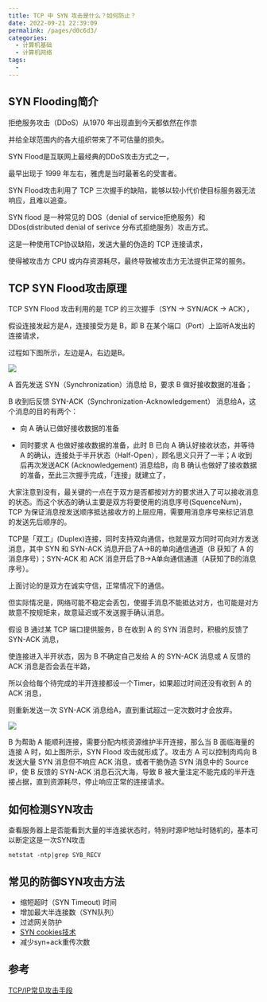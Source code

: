 ```yaml
---
title: TCP 中 SYN 攻击是什么？如何防止？
date: 2022-09-21 22:39:09
permalink: /pages/d0c6d3/
categories:
  - 计算机基础
  - 计算机网络
tags:
  - 
---
```

## SYN Flooding简介
拒绝服务攻击（DDoS）从1970 年出现直到今天都依然在作祟

并给全球范围内的各大组织带来了不可估量的损失。

SYN Flood是互联网上最经典的DDoS攻击方式之一，

最早出现于 1999 年左右，雅虎是当时最著名的受害者。

SYN Flood攻击利用了 TCP 三次握手的缺陷，能够以较小代价使目标服务器无法响应，且难以追查。

SYN flood 是一种常见的 DOS（denial of service拒绝服务）和 DDos(distributed denial of serivce 分布式拒绝服务）攻击方式。

这是一种使用TCP协议缺陷，发送大量的伪造的 TCP 连接请求，

使得被攻击方 CPU 或内存资源耗尽，最终导致被攻击方无法提供正常的服务。

## TCP SYN Flood攻击原理
TCP SYN Flood 攻击利用的是 TCP 的三次握手（SYN -> SYN/ACK -> ACK），

假设连接发起方是A，连接接受方是 B，即 B 在某个端口（Port）上监听A发出的连接请求，

过程如下图所示，左边是A，右边是B。

![](https://tva1.sinaimg.cn/large/e6c9d24egy1h6kes3oey0j20zy0dogmt.jpg)

A 首先发送 SYN（Synchronization）消息给 B，要求 B 做好接收数据的准备；

B 收到后反馈 SYN-ACK（Synchronization-Acknowledgement） 消息给A，这个消息的目的有两个：

* 向 A 确认已做好接收数据的准备

* 同时要求 A 也做好接收数据的准备，此时 B 已向 A 确认好接收状态，并等待 A 的确认，连接处于半开状态（Half-Open），顾名思义只开了一半；A 收到后再次发送ACK (Acknowledgement) 消息给B，向 B 确认也做好了接收数据的准备，至此三次握手完成，「连接」就建立了，

大家注意到没有，最关键的一点在于双方是否都按对方的要求进入了可以接收消息的状态。而这个状态的确认主要是双方将要使用的消息序号(SquenceNum)，TCP 为保证消息按发送顺序抵达接收方的上层应用，需要用消息序号来标记消息的发送先后顺序的。

TCP是「双工」(Duplex)连接，同时支持双向通信，也就是双方同时可向对方发送消息，其中 SYN 和 SYN-ACK 消息开启了A→B的单向通信通道（B 获知了 A 的消息序号）；SYN-ACK 和 ACK 消息开启了B→A单向通信通道（A获知了B的消息序号）。

上面讨论的是双方在诚实守信，正常情况下的通信。

但实际情况是，网络可能不稳定会丢包，使握手消息不能抵达对方，也可能是对方故意不按规矩来，故意延迟或不发送握手确认消息。

假设 B 通过某 TCP 端口提供服务，B 在收到 A 的 SYN 消息时，积极的反馈了SYN-ACK 消息，

使连接进入半开状态，因为 B 不确定自己发给 A 的 SYN-ACK 消息或 A 反馈的 ACK 消息是否会丢在半路，

所以会给每个待完成的半开连接都设一个Timer，如果超过时间还没有收到 A 的 ACK 消息，

则重新发送一次 SYN-ACK 消息给A，直到重试超过一定次数时才会放弃。

![](https://tva1.sinaimg.cn/large/e6c9d24egy1h6ketedovpj20fb094weo.jpg)

B 为帮助 A 能顺利连接，需要分配内核资源维护半开连接，那么当 B 面临海量的连接 A 时，如上图所示，SYN Flood 攻击就形成了。攻击方 A 可以控制肉鸡向 B 发送大量 SYN 消息但不响应 ACK 消息，或者干脆伪造 SYN 消息中的 Source IP，使 B 反馈的 SYN-ACK 消息石沉大海，导致 B 被大量注定不能完成的半开连接占据，直到资源耗尽，停止响应正常的连接请求。

## 如何检测SYN攻击
查看服务器上是否能看到大量的半连接状态时，特别时源IP地址时随机的，基本可以断定这是一次SYN攻击
```shell script
netstat -ntp|grep SYB_RECV
```

## 常见的防御SYN攻击方法

* 缩短超时（SYN Timeout) 时间
* 增加最大半连接数（SYN队列）
* 过滤网关防护
* [SYN cookies技术](https://blog.csdn.net/weixin_44390164/article/details/120519073)
* 减少syn+ack重传次数

## 参考

[TCP/IP常见攻击手段](https://zhuanlan.zhihu.com/p/360918707)